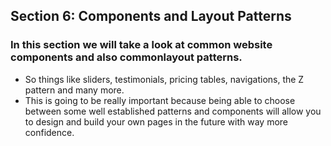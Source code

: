 ## Section 6: Components and Layout Patterns
 
 ### In this section we will take a look at common website components and also commonlayout patterns.
 
 - So things like sliders, testimonials, pricing tables, navigations, the Z pattern and many more.
 -  This is going to be really important because being able to choose between some well established patterns and    components will allow you to design and build your own pages in the future with way more confidence.